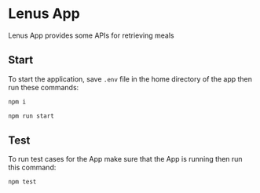 # Lenus App

Lenus App provides some APIs for retrieving meals

## Start

To start the application, save `.env` file in the home directory of the app then run these commands:

```bash
npm i
```

```bash
npm run start
```

## Test

To run test cases for the App make sure that the App is running then run this command:

```bash
npm test
```